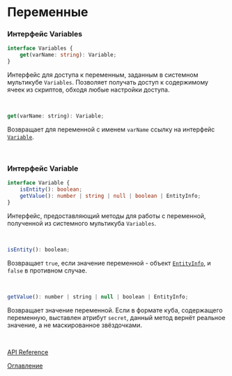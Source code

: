 # Переменные

### Интерфейс Variables<a name="variables"></a>
```ts
interface Variables {
	get(varName: string): Variable;
}
```
Интерфейс для доступа к переменным, заданным в системном мультикубе `Variables`. Позволяет получать доступ к содержимому ячеек из скриптов, обходя любые настройки доступа.

&nbsp;

```js
get(varName: string): Variable;
```
Возвращает для переменной с именем `varName` ссылку на интерфейс [`Variable`](#variable).

&nbsp;

### Интерфейс Variable<a name="variable"></a>
```ts
interface Variable {
	isEntity(): boolean;
	getValue(): number | string | null | boolean | EntityInfo;
}
```
Интерфейс, предоставляющий методы для работы с переменной, полученной из системного мультикуба `Variables`.

&nbsp;

```js
isEntity(): boolean;
```
Возвращает `true`, если значение переменной - объект [`EntityInfo`](./common.md#entity-info), и `false` в противном случае.

&nbsp;

```js
getValue(): number | string | null | boolean | EntityInfo;
```
Возвращает значение переменной. Если в формате куба, содержащего переменную, выставлен атрибут `secret`, данный метод вернёт реальное значение, а не маскированное звёздочками.

&nbsp;

[API Reference](API.md)

[Оглавление](../README.md)
